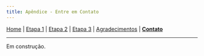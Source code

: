 ```yaml
---
title: Apêndice - Entre em Contato
---
```


[Home](/master-degree-dissertation) | [Etapa 1](etapa-1) | [Etapa 2](etapa-2) | [Etapa 3](etapa-3) | [Agradecimentos](agradecimentos) | [<b>Contato</b>](contato)
<hr/>

Em construção.